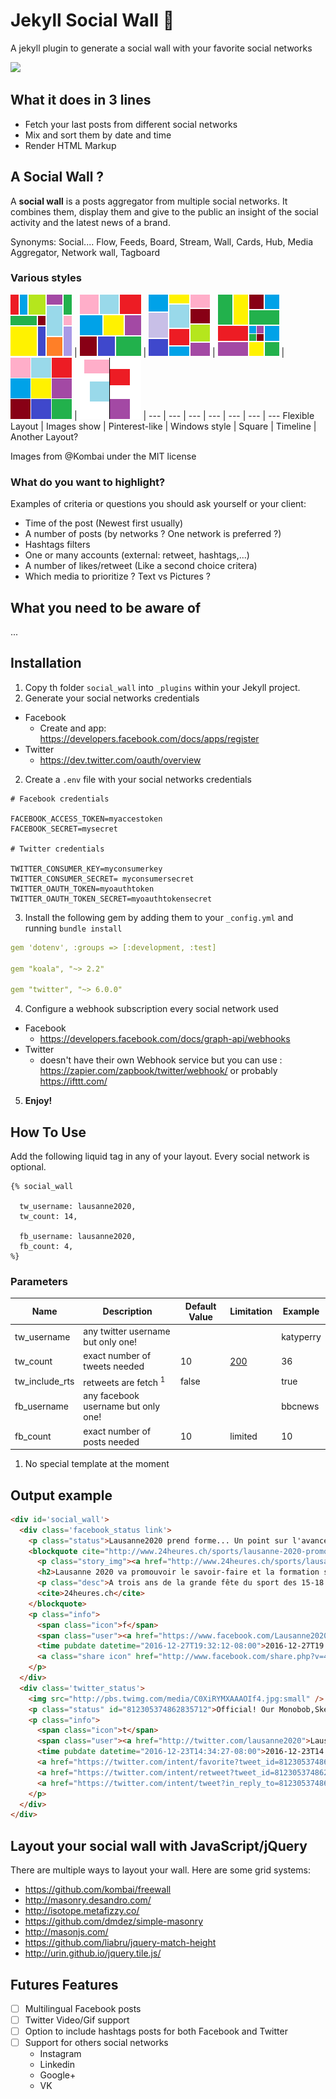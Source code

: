 # Jekyll Social Wall :barber:
A jekyll plugin to generate a social wall with your favorite social networks

![](i/render_example.png)

## What it does in 3 lines
 * Fetch your last posts from different social networks
 * Mix and sort them by date and time
 * Render HTML Markup

## A Social Wall ?

A **social wall** is a posts aggregator from multiple social networks. It combines them, display them and give to the public an insight of the social activity and the latest news of a brand.

Synonyms: Social.... Flow, Feeds, Board, Stream, Wall, Cards, Hub, Media Aggregator, Network wall, Tagboard

### Various styles

[![](i/social_wall-1c968.png)](https://github.com/kombai/freewall)  | [![](i/social_wall-87882.png)](https://github.com/kombai/freewall)  | [![](i/social_wall-2780a.png)](https://github.com/kombai/freewall)  |  [![](i/social_wall-4a303.png)](https://github.com/kombai/freewall) | ![](i/social_wall-square.png) | ![](i/social_wall-timeline.png) |
 --- | --- | --- | --- | --- | --- | ---
 Flexible Layout | Images show | Pinterest-like | Windows style | Square |  Timeline | Another Layout?

Images from @Kombai under the MIT license

### What do you want to highlight?
Examples of criteria or questions you should ask yourself or your client:

 - Time of the post (Newest first usually)
 - A number of posts (by networks ? One network is preferred ?)
 - Hashtags filters
 - One or many accounts (external: retweet, hashtags,...)
 - A number of likes/retweet (Like a second choice critera)
 - Which media to prioritize ? Text vs Pictures ?

## What you need to be aware of
...


## Installation

1. Copy th folder `social_wall`  into `_plugins`  within your Jekyll project.
2. Generate your social networks credentials
 - Facebook
    - Create and app: https://developers.facebook.com/docs/apps/register
 - Twitter
    - https://dev.twitter.com/oauth/overview
2. Create a `.env` file with your social networks credentials

  ```
  # Facebook credentials

  FACEBOOK_ACCESS_TOKEN=myaccestoken
  FACEBOOK_SECRET=mysecret

  # Twitter credentials

  TWITTER_CONSUMER_KEY=myconsumerkey
  TWITTER_CONSUMER_SECRET= myconsumersecret
  TWITTER_OAUTH_TOKEN=myoauthtoken
  TWITTER_OAUTH_TOKEN_SECRET=myoauthtokensecret
  ```
3. Install the following gem by adding them to your `_config.yml` and running `bundle install`

  ```yaml
  gem 'dotenv', :groups => [:development, :test]

  gem "koala", "~> 2.2"

  gem "twitter", "~> 6.0.0"
  ```
4. Configure a webhook subscription every social network used
 - Facebook
    - https://developers.facebook.com/docs/graph-api/webhooks
 - Twitter
    - doesn't have their own Webhook service but you can use : https://zapier.com/zapbook/twitter/webhook/ or probably https://ifttt.com/
5. **Enjoy!**

## How To Use
Add the following liquid tag in any of your layout. Every social network is optional.

```liquid
{% social_wall

  tw_username: lausanne2020,
  tw_count: 14,

  fb_username: lausanne2020,
  fb_count: 4,
%}
```

### Parameters

Name| Description|Default Value| Limitation | Example
----|----|----|----|----
tw_username| any twitter username but only one! |  | | katyperry
tw_count| exact number of tweets needed| 10 | [200](https://dev.twitter.com/rest/reference/get/statuses/user_timeline#parameters) | 36
tw_include_rts| retweets are fetch <sup>1</sup> | false | | true
fb_username| any facebook username but only one! | | | bbcnews
fb_count| exact number of posts needed| 10 | limited | 10

1. No special template at the moment

## Output example

```html
<div id='social_wall'>
  <div class='facebook_status link'>
    <p class="status">Lausanne2020 prend forme... Un point sur l'avancement des préparatifs, à (presque!) trois ans de la cérémonie d'ouverture!<a class="hashtag" href="https://www.facebook.com/hashtag/Lausanne2020">#Lausanne2020</a> <a class="hashtag" href="https://www.facebook.com/hashtag/thisiswhereitstarts">#thisiswhereitstarts</a> <a class="hashtag" href="https://www.facebook.com/hashtag/IloveYOG">#IloveYOG</a> <a class="hashtag" href="https://www.facebook.com/hashtag/24heures">#24heures</a></p>
    <blockquote cite="http://www.24heures.ch/sports/lausanne-2020-promouvoir-savoirfaire-formation-suisse/story/15546197">
      <p class="story_img"><a href="http://www.24heures.ch/sports/lausanne-2020-promouvoir-savoirfaire-formation-suisse/story/15546197"><img src="https://external.xx.fbcdn.net/safe_image.php?d=AQDRiWmt_TeB8kt1&w=130&h=130&url=http%3A%2F%2Fmcdn.newsnetz.ch%2Fstory%2F1%2F5%2F5%2F15546197%2Fpictures%2F1%2Fteaser_t_1024.jpg%3F1&cfs=1&sx=0&sy=0&sw=682&sh=682&_nc_hash=AQDWLuD6ChUhJcaG"></a></p>
      <h2>Lausanne 2020 va promouvoir le savoir-faire et la formation suisse</h2>
      <p class="desc">A trois ans de la grande fête du sport des 15-18 ans, les universités, les services cantonaux de l’éducation, les hautes écoles et la filière de l’apprentissage s’activent en coulisses.</p>
      <cite>24heures.ch</cite>
    </blockquote>
    <p class="info">
      <span class="icon">f</span>
      <span class="user"><a href="https://www.facebook.com/Lausanne2020">Lausanne2020</a></span>
      <time pubdate datetime="2016-12-27T19:32:12-08:00">2016-12-27T19:32:12-08:00</time>
      <a class="share icon" href="http://www.facebook.com/share.php?v=4&amp;src=bm&amp;u=http%3A%2F%2Fwww.24heures.ch%2Fsports%2Flausanne-2020-promouvoir-savoirfaire-formation-suisse%2Fstory%2F15546197"></a>
    </p>
  </div>
  <div class='twitter_status'>
    <img src="http://pbs.twimg.com/media/C0XiRYMXAAAOIf4.jpg:small" />
    <p class="status" id="812305374862835712">Official! Our Monobob,Skeleton &amp;Luge events will take place on the Olympic site of St-Moritz! <a href="https://t.co/lVMVg9Ca6W">https://t.co/lVMVg9Ca6W</a> <a class="mention" href="http://twitter.com/IBSFsliding">@IBSFsliding</a> <a class="mention" href="http://twitter.com/FIL_Luge">@FIL_Luge</a> </p>
    <p class="info">
      <span class="icon">t</span>
      <span class="user"><a href="http://twitter.com/lausanne2020">Lausanne 2020</a></span>
      <time pubdate datetime="2016-12-23T14:34:27-08:00">2016-12-23T14:34:27-08:00</time>
      <a href="https://twitter.com/intent/favorite?tweet_id=812305374862835712" class="favorite icon">R</a>
      <a href="https://twitter.com/intent/retweet?tweet_id=812305374862835712" class="retweet icon">J</a>
      <a href="https://twitter.com/intent/tweet?in_reply_to=812305374862835712" class="tweet icon">h</a>
    </p>
  </div>
</div>
```

## Layout your social wall with JavaScript/jQuery
There are multiple ways to layout your wall. Here are some grid systems:

   * https://github.com/kombai/freewall
   * http://masonry.desandro.com/
   * http://isotope.metafizzy.co/
   * https://github.com/dmdez/simple-masonry
   * http://masonjs.com/
   * https://github.com/liabru/jquery-match-height
   * http://urin.github.io/jquery.tile.js/


## Futures Features
- [ ] Multilingual Facebook posts
- [ ] Twitter Video/Gif support
- [ ] Option to include hashtags posts for both Facebook and Twitter
- [ ] Support for others social networks
  - Instagram
  - Linkedin
  - Google+
  - VK
